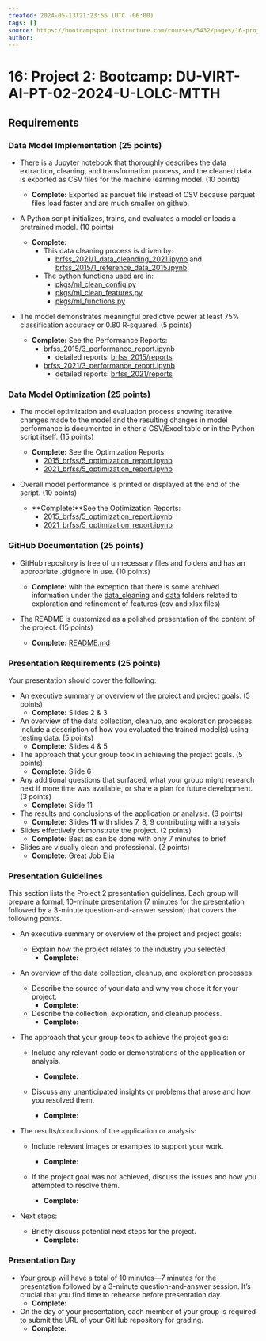 ```yaml
---
created: 2024-05-13T21:23:56 (UTC -06:00)
tags: []
source: https://bootcampspot.instructure.com/courses/5432/pages/16-project-2-overview?module_item_id=1201087
author: 
---
```


# 16: Project 2: Bootcamp: DU-VIRT-AI-PT-02-2024-U-LOLC-MTTH

## Requirements

### Data Model Implementation (25 points)

-   There is a Jupyter notebook that thoroughly describes the data extraction, cleaning, and transformation process, and the cleaned data is exported as CSV files for the machine learning model. (10 points)
    - **Complete:**  Exported as parquet file instead of CSV because parquet files load faster and are much smaller on github.
    
-   A Python script initializes, trains, and evaluates a model or loads a pretrained model. (10 points)
    - **Complete:**  
        - This data cleaning process is driven by: 
            - [brfss_2021/1_data_cleanding_2021.ipynb](brfss_2021/1_data_cleanding_2021.ipynb) and 
            [brfss_2015/1_reference_data_2015.ipynb](brfss_2015/1_reference_data_2015.ipynb).  
        - The python functions used are in:
            - [pkgs/ml_clean_config.py](pkgs/ml_clean_config.py)
            - [pkgs/ml_clean_features.py](pkgs/ml_clean_features.py)
            - [pkgs/ml_functions.py](pkgs/ml_functions.py)
    
-   The model demonstrates meaningful predictive power at least 75% classification accuracy or 0.80 R-squared. (5 points)
    - **Complete:**  See the Performance Reports:
        - [brfss_2015/3_performance_report.ipynb](brfss_2015/3_performance_report.ipynb)
            - detailed reports: [brfss_2015/reports](brfss_2015/reports)
        - [brfss_2021/3_performance_report.ipynb](brfss_2021/3_performance_report.ipynb)
            - detailed reports: [brfss_2021/reports](brfss_2021/reports)
        

### Data Model Optimization (25 points)

-   The model optimization and evaluation process showing iterative changes made to the model and the resulting changes in model performance is documented in either a CSV/Excel table or in the Python script itself. (15 points)
    - **Complete:**  See the Optimization Reports:
        - [2015_brfss/5_optimization_report.ipynb](2015_brfss/5_optimization_report.ipynb)
        - [2021_brfss/5_optimization_report.ipynb](2021_brfss/5_optimization_report.ipynb)

-   Overall model performance is printed or displayed at the end of the script. (10 points)
    - **Complete:**See the Optimization Reports:
        - [2015_brfss/5_optimization_report.ipynb](2015_brfss/5_optimization_report.ipynb)
        - [2021_brfss/5_optimization_report.ipynb](2021_brfss/5_optimization_report.ipynb)

### GitHub Documentation (25 points)

-   GitHub repository is free of unnecessary files and folders and has an appropriate .gitignore in use. (10 points)
    - **Complete:**  with the exception that there is some archived information under the [data_cleaning](data_cleaning) and [data](data) folders related to exploration and refinement of features (csv and xlsx files)

-   The README is customized as a polished presentation of the content of the project. (15 points)
    - **Complete:**  [README.md](README.md)

### Presentation Requirements (25 points)

Your presentation should cover the following:

-   An executive summary or overview of the project and project goals. (5 points)
    - **Complete:**  Slides 2 & 3
-   An overview of the data collection, cleanup, and exploration processes. Include a description of how you evaluated the trained model(s) using testing data. (5 points)
    - **Complete:**  Slides 4 & 5
-   The approach that your group took in achieving the project goals. (5 points)
    - **Complete:**  Slide 6
-   Any additional questions that surfaced, what your group might research next if more time was available, or share a plan for future development. (3 points)
    - **Complete:**  Slide 11
-   The results and conclusions of the application or analysis. (3 points)
    - **Complete:**  Slides **11** with slides 7, 8, 9 contributing with analysis 
-   Slides effectively demonstrate the project. (2 points)
    - **Complete:**  Best as can be done with only 7 minutes to brief
-   Slides are visually clean and professional. (2 points)
    - **Complete:**  Great Job Elia


### Presentation Guidelines

This section lists the Project 2 presentation guidelines. Each group will prepare a formal, 10-minute presentation (7 minutes for the presentation followed by a 3-minute question-and-answer session) that covers the following points.

-   An executive summary or overview of the project and project goals:
    
    -   Explain how the project relates to the industry you selected.
        - **Complete:**  
-   An overview of the data collection, cleanup, and exploration processes:
    
    -   Describe the source of your data and why you chose it for your project.
        - **Complete:**  
    -   Describe the collection, exploration, and cleanup process.
        - **Complete:**  
-   The approach that your group took to achieve the project goals:
    
    -   Include any relevant code or demonstrations of the application or analysis.
        - **Complete:**  
        
    -   Discuss any unanticipated insights or problems that arose and how you resolved them.
        - **Complete:**  
        
-   The results/conclusions of the application or analysis:
    
    -   Include relevant images or examples to support your work.
        - **Complete:**  
        
    -   If the project goal was not achieved, discuss the issues and how you attempted to resolve them.
        - **Complete:**  
        
-   Next steps:
    
    -   Briefly discuss potential next steps for the project.
        - **Complete:**  


### Presentation Day

- Your group will have a total of 10 minutes—7 minutes for the presentation followed by a 3-minute question-and-answer session. It’s crucial that you find time to rehearse before presentation day.
    - **Complete:**  
- On the day of your presentation, each member of your group is required to submit the URL of your GitHub repository for grading.
    - **Complete:**  